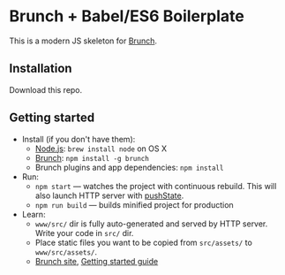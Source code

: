 # Brunch + Babel/ES6 Boilerplate

This is a modern JS skeleton for [Brunch](http://brunch.io).

## Installation

Download this repo.

## Getting started

* Install (if you don't have them):
    * [Node.js](http://nodejs.org): `brew install node` on OS X
    * [Brunch](http://brunch.io): `npm install -g brunch`
    * Brunch plugins and app dependencies: `npm install`
* Run:
    * `npm start` — watches the project with continuous rebuild. This will also launch HTTP server with [pushState](https://developer.mozilla.org/en-US/docs/Web/Guide/API/DOM/Manipulating_the_browser_history).
    * `npm run build` — builds minified project for production
* Learn:
    * `www/src/` dir is fully auto-generated and served by HTTP server.  Write your code in `src/` dir.
    * Place static files you want to be copied from `src/assets/` to `www/src/assets/`.
    * [Brunch site](http://brunch.io), [Getting started guide](https://github.com/brunch/brunch-guide#readme)
